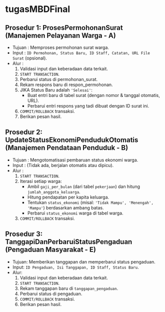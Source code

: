 # tugasMBDFinal

## Prosedur 1: ProsesPermohonanSurat (Manajemen Pelayanan Warga - A)
- Tujuan : Memproses permohonan surat warga.
- Input : `ID Permohonan, Status Baru, ID Staff, Catatan, URL File Surat` (opsional).
- Alur :
  1. Validasi input dan keberadaan data terkait.
  2. `START TRANSACTION`.
  3. Perbarui status di permohonan_surat.
  4. Rekam respons baru di respon_permohonan.
  5. JIKA Status Baru adalah `'Selesai'`:
     - Buat entri baru di tabel surat (dengan nomor & tanggal otomatis, URL).
     - Perbarui entri respons yang tadi dibuat dengan ID surat ini.
  6. `COMMIT/ROLLBACK` transaksi.
  7. Berikan pesan hasil.
     
## Prosedur 2: UpdateStatusEkonomiPendudukOtomatis (Manajemen Pendataan Penduduk - B)
- Tujuan : Mengotomatisasi pembaruan status ekonomi warga.
- Input : (Tidak ada, berjalan otomatis atau dipicu).
- Alur :
  1. `START TRANSACTION`.
  2. Iterasi setiap warga:
     - Ambil `gaji_per_bulan` (dari tabel `pekerjaan`) dan hitung `jumlah_anggota_keluarga`.
     - Hitung pendapatan per kapita keluarga.
     - Tentukan `status_ekonomi` (misal: `'Tidak Mampu', 'Menengah', 'Mampu'`) berdasarkan ambang batas.
     - Perbarui `status_ekonomi` warga di tabel warga.
  3. `COMMIT/ROLLBACK` transaksi.

## Prosedur 3: TanggapiDanPerbaruiStatusPengaduan (Pengaduan Masyarakat - E)
- Tujuan: Memberikan tanggapan dan memperbarui status pengaduan.
- Input: `ID Pengaduan, Isi Tanggapan, ID Staff, Status Baru`.
- Alur:
  1. Validasi input dan keberadaan data terkait.
  2. `START TRANSACTION`.
  3. Rekam tanggapan baru di `tanggapan_pengaduan`.
  4. Perbarui status di pengaduan.
  5. `COMMIT/ROLLBACK` transaksi.
  6. Berikan pesan hasil.
